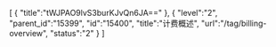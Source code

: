 [
	{
		"title":"tWJPAO9lvS3burKJvQn6JA=="
	},
	{
		"level":"2",
		"parent_id":"15399",
		"id":"15400",
		"title":"计费概述",
		"url":"/tag/billing-overview",
		"status":"2"
	}
]